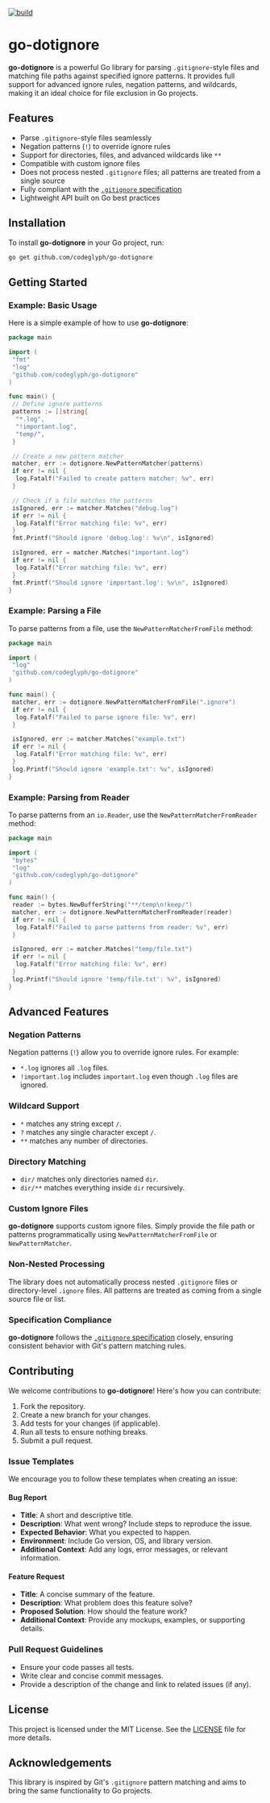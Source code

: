 [![build](https://github.com/codeglyph/go-dotignore/actions/workflows/build.yml/badge.svg)](https://github.com/codeglyph/go-dotignore/actions/workflows/build.yml)

# go-dotignore

**go-dotignore** is a powerful Go library for parsing `.gitignore`-style files and matching file paths against specified ignore patterns. It provides full support for advanced ignore rules, negation patterns, and wildcards, making it an ideal choice for file exclusion in Go projects.

## Features

- Parse `.gitignore`-style files seamlessly
- Negation patterns (`!`) to override ignore rules
- Support for directories, files, and advanced wildcards like `**`
- Compatible with custom ignore files
- Does not process nested `.gitignore` files; all patterns are treated from a single source
- Fully compliant with the [`.gitignore` specification](https://git-scm.com/docs/gitignore)
- Lightweight API built on Go best practices

## Installation

To install **go-dotignore** in your Go project, run:

```bash
go get github.com/codeglyph/go-dotignore
```

## Getting Started

### Example: Basic Usage

Here is a simple example of how to use **go-dotignore**:

```go
package main

import (
 "fmt"
 "log"
 "github.com/codeglyph/go-dotignore"
)

func main() {
 // Define ignore patterns
 patterns := []string{
  "*.log",
  "!important.log",
  "temp/",
 }

 // Create a new pattern matcher
 matcher, err := dotignore.NewPatternMatcher(patterns)
 if err != nil {
  log.Fatalf("Failed to create pattern matcher: %v", err)
 }

 // Check if a file matches the patterns
 isIgnored, err := matcher.Matches("debug.log")
 if err != nil {
  log.Fatalf("Error matching file: %v", err)
 }
 fmt.Printf("Should ignore 'debug.log': %v\n", isIgnored)

 isIgnored, err = matcher.Matches("important.log")
 if err != nil {
  log.Fatalf("Error matching file: %v", err)
 }
 fmt.Printf("Should ignore 'important.log': %v\n", isIgnored)
}
```

### Example: Parsing a File

To parse patterns from a file, use the `NewPatternMatcherFromFile` method:

```go
package main

import (
 "log"
 "github.com/codeglyph/go-dotignore"
)

func main() {
 matcher, err := dotignore.NewPatternMatcherFromFile(".ignore")
 if err != nil {
  log.Fatalf("Failed to parse ignore file: %v", err)
 }

 isIgnored, err := matcher.Matches("example.txt")
 if err != nil {
  log.Fatalf("Error matching file: %v", err)
 }
 log.Printf("Should ignore 'example.txt': %v", isIgnored)
}
```

### Example: Parsing from Reader

To parse patterns from an `io.Reader`, use the `NewPatternMatcherFromReader` method:

```go
package main

import (
 "bytes"
 "log"
 "github.com/codeglyph/go-dotignore"
)

func main() {
 reader := bytes.NewBufferString("**/temp\n!keep/")
 matcher, err := dotignore.NewPatternMatcherFromReader(reader)
 if err != nil {
  log.Fatalf("Failed to parse patterns from reader: %v", err)
 }

 isIgnored, err := matcher.Matches("temp/file.txt")
 if err != nil {
  log.Fatalf("Error matching file: %v", err)
 }
 log.Printf("Should ignore 'temp/file.txt': %v", isIgnored)
}
```

## Advanced Features

### Negation Patterns

Negation patterns (`!`) allow you to override ignore rules. For example:

- `*.log` ignores all `.log` files.
- `!important.log` includes `important.log` even though `.log` files are ignored.

### Wildcard Support

- `*` matches any string except `/`.
- `?` matches any single character except `/`.
- `**` matches any number of directories.

### Directory Matching

- `dir/` matches only directories named `dir`.
- `dir/**` matches everything inside `dir` recursively.

### Custom Ignore Files

**go-dotignore** supports custom ignore files. Simply provide the file path or patterns programmatically using `NewPatternMatcherFromFile` or `NewPatternMatcher`.

### Non-Nested Processing

The library does not automatically process nested `.gitignore` files or directory-level `.ignore` files. All patterns are treated as coming from a single source file or list.

### Specification Compliance

**go-dotignore** follows the [`.gitignore` specification](https://git-scm.com/docs/gitignore) closely, ensuring consistent behavior with Git's pattern matching rules.

## Contributing

We welcome contributions to **go-dotignore**! Here's how you can contribute:

1. Fork the repository.
2. Create a new branch for your changes.
3. Add tests for your changes (if applicable).
4. Run all tests to ensure nothing breaks.
5. Submit a pull request.

### Issue Templates

We encourage you to follow these templates when creating an issue:

#### Bug Report

- **Title**: A short and descriptive title.
- **Description**: What went wrong? Include steps to reproduce the issue.
- **Expected Behavior**: What you expected to happen.
- **Environment**: Include Go version, OS, and library version.
- **Additional Context**: Add any logs, error messages, or relevant information.

#### Feature Request

- **Title**: A concise summary of the feature.
- **Description**: What problem does this feature solve?
- **Proposed Solution**: How should the feature work?
- **Additional Context**: Provide any mockups, examples, or supporting details.

### Pull Request Guidelines

- Ensure your code passes all tests.
- Write clear and concise commit messages.
- Provide a description of the change and link to related issues (if any).

## License

This project is licensed under the MIT License. See the [LICENSE](LICENSE) file for more details.

## Acknowledgements

This library is inspired by Git's `.gitignore` pattern matching and aims to bring the same functionality to Go projects.
